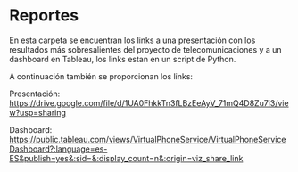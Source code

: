 # Reportes

En esta carpeta se encuentran los links a una presentación con los resultados más sobresalientes del proyecto de telecomunicaciones y a un dashboard en Tableau, los links estan en un script de Python.  

A continuación también se proporcionan los links:  

Presentación: <https://drive.google.com/file/d/1UA0FhkkTn3fLBzEeAyV_71mQ4D8Zu7i3/view?usp=sharing>  

Dashboard: <https://public.tableau.com/views/VirtualPhoneService/VirtualPhoneServiceDashboard?:language=es-ES&publish=yes&:sid=&:display_count=n&:origin=viz_share_link>  

